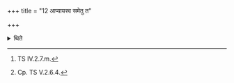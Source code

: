 +++
title = "12 आप्यायस्व समेतु त"

+++

<details><summary>थिते</summary>

12. With ā pyāyasva sametu te[^1] he scatters sand[^2].   

[^1]: TS IV.2.7.m.  

[^2]: Cp. TS V.2.6.4.  
</details>
